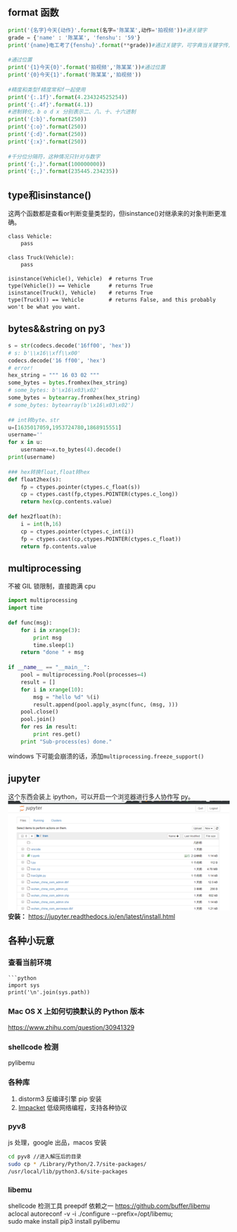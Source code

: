 ## format 函数

```py
print('{名字}今天{动作}'.format(名字='陈某某',动作='拍视频'))#通关键字
grade = {'name' : '陈某某', 'fenshu': '59'}
print('{name}电工考了{fenshu}'.format(**grade))#通过关键字，可字典当关键字传入值时，在字典前加**即可

#通过位置
print('{1}今天{0}'.format('拍视频','陈某某'))#通过位置
print('{0}今天{1}'.format('陈某某','拍视频'))

#精度和类型f精度常和f一起使用
print('{:.1f}'.format(4.234324525254))
print('{:.4f}'.format(4.1))
#进制转化，b o d x 分别表示二、八、十、十六进制
print('{:b}'.format(250))
print('{:o}'.format(250))
print('{:d}'.format(250))
print('{:x}'.format(250))

#千分位分隔符，这种情况只针对与数字
print('{:,}'.format(100000000))
print('{:,}'.format(235445.234235))
```

## type和isinstance()
这两个函数都是查看or判断变量类型的，但isinstance()对继承来的对象判断更准确。
```py3
class Vehicle:
    pass

class Truck(Vehicle):
    pass

isinstance(Vehicle(), Vehicle)  # returns True
type(Vehicle()) == Vehicle      # returns True
isinstance(Truck(), Vehicle)    # returns True
type(Truck()) == Vehicle        # returns False, and this probably won't be what you want.

```
## bytes&&string on py3

```py
s = str(codecs.decode('16ff00', 'hex'))
# s: b'\\x16\\xff\\x00'
codecs.decode('16 ff00', 'hex')
# error!
hex_string = """ 16 03 02 """
some_bytes = bytes.fromhex(hex_string)
# some_bytes: b'\x16\x03\x02'
some_bytes = bytearray.fromhex(hex_string)
# some_bytes: bytearray(b'\x16\x03\x02')

## int转byte、str
u=[1635017059,1953724780,1868915551]
username=''
for x in u:
    username+=x.to_bytes(4).decode()
print(username)

### hex转换float,float转hex
def float2hex(s):
    fp = ctypes.pointer(ctypes.c_float(s))
    cp = ctypes.cast(fp,ctypes.POINTER(ctypes.c_long))
    return hex(cp.contents.value)

def hex2float(h):
    i = int(h,16)
    cp = ctypes.pointer(ctypes.c_int(i))
    fp = ctypes.cast(cp,ctypes.POINTER(ctypes.c_float))
    return fp.contents.value
```

## multiprocessing

不被 GIL 锁限制，直接跑满 cpu

```py
import multiprocessing
import time

def func(msg):
    for i in xrange(3):
        print msg
        time.sleep(1)
    return "done " + msg

if __name__ == "__main__":
    pool = multiprocessing.Pool(processes=4)
    result = []
    for i in xrange(10):
        msg = "hello %d" %(i)
        result.append(pool.apply_async(func, (msg, )))
    pool.close()
    pool.join()
    for res in result:
        print res.get()
    print "Sub-process(es) done."
```

windows 下可能会崩溃的话，添加`multiprocessing.freeze_support()`

## jupyter

这个东西会装上 ipython，可以开启一个浏览器进行多人协作写 py。
![jupyter](2019-01-04-19-42-34.png)
**安装：** https://jupyter.readthedocs.io/en/latest/install.html

## 各种小玩意

### 查看当前环境

````
```python
import sys
print('\n'.join(sys.path))
````


### Mac OS X 上如何切换默认的 Python 版本

https://www.zhihu.com/question/30941329

### shellcode 检测

pylibemu

### 各种库

1. distorm3 反编译引擎 pip 安装
2. [Impacket](https://www.freebuf.com/sectool/175208.html) 低级网络编程，支持各种协议

### pyv8

js 处理，google 出品，macos 安装

[](https://github.com/emmetio/pyv8-binaries/)

```bash
cd pyv8 //进入解压后的目录
sudo cp * /Library/Python/2.7/site-packages/
/usr/local/lib/python3.6/site-packages
```

### libemu

shellcode 检测工具 preepdf 依赖之一
https://github.com/buffer/libemu
aclocal
autoreconf -v -i
./configure --prefix=/opt/libemu;  
sudo make install
pip3 install pylibemu